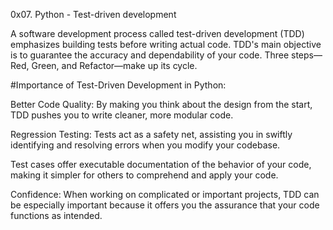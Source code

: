 0x07. Python - Test-driven development

A software development process called test-driven development (TDD)
emphasizes building tests before writing actual code. TDD's main objective is
to guarantee the accuracy and dependability of your code. Three steps—Red,
Green, and Refactor—make up its cycle.

#Importance of Test-Driven Development in Python:

Better Code Quality: By making you think about the design from the start, TDD pushes you to write cleaner, more modular code.

Regression Testing: Tests act as a safety net, assisting you in swiftly identifying and resolving errors when you modify your codebase.

Test cases offer executable documentation of the behavior of your code, making it simpler for others to comprehend and apply your code.

Confidence: When working on complicated or important projects, TDD can be especially important because it offers you the assurance that your code functions as intended.

